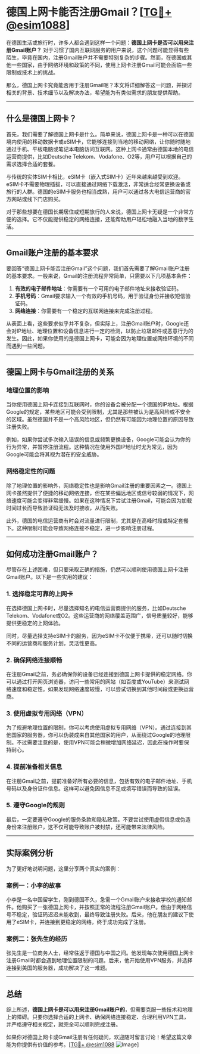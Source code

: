 # 德国上网卡能否注册Gmail？[[TG💪+ @esim1088](https://t.me/s/esim1088)]

在德国生活或旅行时，许多人都会遇到这样一个问题：**德国上网卡是否可以用来注册Gmail账户？** 对于习惯了国内互联网服务的用户来说，这个问题可能显得有些陌生，毕竟在国内，注册Gmail账户并不需要特别复杂的步骤。然而，在德国或其他一些国家，由于网络环境和政策的不同，使用上网卡注册Gmail可能会面临一些限制或技术上的挑战。

那么，德国上网卡究竟能否用于注册Gmail呢？本文将详细解答这一问题，并探讨相关的背景、技术细节以及解决办法，希望能为有类似需求的朋友提供帮助。

---

## 什么是德国上网卡？

首先，我们需要了解德国上网卡是什么。简单来说，德国上网卡是一种可以在德国境内使用的移动数据卡或eSIM卡，它能够连接到当地的移动网络，让你随时随地通过手机、平板电脑或笔记本电脑访问互联网。这种上网卡通常由德国本地的电信运营商提供，比如Deutsche Telekom、Vodafone、O2等，用户可以根据自己的需求选择合适的套餐。

与传统的实体SIM卡相比，eSIM卡（嵌入式SIM卡）近年来越来越受到欢迎。eSIM卡不需要物理插拔，可以直接通过网络下载激活，非常适合经常更换设备或旅行的人群。德国的eSIM卡服务也相当成熟，用户可以通过各大电信运营商的官方网站或线下门店购买。

对于那些想要在德国长期居住或短期旅行的人来说，德国上网卡无疑是一个非常方便的选择。它不仅能提供稳定的网络连接，还能帮助用户轻松地融入当地的数字生活。

---

## Gmail账户注册的基本要求

要回答“德国上网卡能否注册Gmail”这个问题，我们首先需要了解Gmail账户注册的基本要求。一般来说，Gmail的注册流程非常简单，只需要以下几项基本条件：

1. **有效的电子邮件地址**：你需要有一个可用的电子邮件地址来接收验证码。
2. **手机号码**：Gmail要求输入一个有效的手机号码，用于验证身份并接收短信验证码。
3. **网络连接**：你需要有一个稳定的互联网连接来完成注册过程。

从表面上看，这些要求似乎并不复杂，但实际上，注册Gmail账户时，Google还会对IP地址、地理位置和设备信息进行一定的检测，以防止垃圾邮件或恶意行为的发生。因此，如果你使用的是德国上网卡，可能会因为地理位置或网络环境的不同而遇到一些问题。

---

## 德国上网卡与Gmail注册的关系

### 地理位置的影响

当你使用德国上网卡连接到互联网时，你的设备会被分配一个德国的IP地址。根据Google的规定，某些地区可能会受到限制，尤其是那些被认为是高风险或不安全的区域。虽然德国并不是一个高风险地区，但仍然有可能因为地理位置的原因导致注册失败。

例如，如果你尝试多次输入错误的信息或频繁更换设备，Google可能会认为你的行为异常，并暂停注册流程。这种情况在使用外国IP地址时尤为常见，因为Google可能会将其视为潜在的安全威胁。

### 网络稳定性的问题

除了地理位置的影响外，网络稳定性也是影响Gmail注册的重要因素之一。德国上网卡虽然提供了便捷的移动网络连接，但在某些偏远地区或信号较弱的情况下，网络速度可能会变得非常缓慢。如果在这种情况下尝试注册Gmail，可能会因为加载时间过长而导致验证码无法及时接收，从而失败。

此外，德国的电信运营商有时会对流量进行限制，尤其是在高峰时段或特定套餐下。这种限制可能会导致网络连接不稳定，进一步影响注册过程。

---

## 如何成功注册Gmail账户？

尽管存在上述困难，但只要采取正确的措施，仍然可以顺利使用德国上网卡注册Gmail账户。以下是一些实用的建议：

### 1. 选择稳定可靠的上网卡

在选择德国上网卡时，尽量选择知名的电信运营商提供的服务，比如Deutsche Telekom、Vodafone或O2。这些运营商的网络覆盖范围广，信号质量较好，能够提供更稳定的上网体验。

同时，尽量选择支持eSIM卡的服务，因为eSIM卡不仅便于携带，还可以随时切换不同的运营商和服务计划，灵活性更高。

### 2. 确保网络连接顺畅

在注册Gmail之前，务必确保你的设备已经连接到德国上网卡提供的稳定网络。你可以通过打开网页浏览器，访问一些常用的网站（如百度或YouTube）来测试网络速度和稳定性。如果发现网络速度较慢，可以尝试切换到其他时间段或更换运营商。

### 3. 使用虚拟专用网络（VPN）

为了规避地理位置的限制，你可以考虑使用虚拟专用网络（VPN）。通过连接到其他国家的服务器，你可以伪装成来自其他国家的用户，从而绕过Google的地理限制。不过需要注意的是，使用VPN可能会稍微增加网络延迟，因此在操作时要保持耐心。

### 4. 提前准备相关信息

在注册Gmail之前，提前准备好所有必要的信息，包括有效的电子邮件地址、手机号码以及身份证件信息。这样可以避免因信息不足或填写错误而导致的延误。

### 5. 遵守Google的规则

最后，一定要遵守Google的服务条款和隐私政策。不要尝试使用虚假信息或伪造身份来注册账户，这不仅可能导致账户被封禁，还可能带来法律风险。

---

## 实际案例分析

为了更好地说明问题，这里分享两个真实的案例：

### 案例一：小李的故事

小李是一名中国留学生，刚到德国不久，急需一个Gmail账户来接收学校的通知邮件。他购买了一张德国上网卡，并按照正常的流程注册Gmail账户。但由于网络信号不稳定，验证码迟迟未能收到，最终导致注册失败。后来，他在朋友的建议下使用了eSIM卡，并连接到更稳定的网络，终于成功完成了注册。

### 案例二：张先生的经历

张先生是一位商务人士，经常往返于德国与中国之间。他发现每次使用德国上网卡注册Gmail时都会遇到地理位置限制的问题。后来，他开始使用VPN服务，并选择连接到美国的服务器，成功解决了这一难题。

---

## 总结

综上所述，**德国上网卡是可以用来注册Gmail账户的**，但需要克服一些技术和地理上的障碍。只要你选择合适的上网卡、确保网络连接稳定、合理利用VPN工具，并严格遵守相关规定，就完全可以顺利完成注册。

如果你对德国上网卡或Gmail注册有任何疑问，欢迎随时留言讨论！希望这篇文章能为你提供有价值的参考。[[TG💪+ @esim1088](https://t.me/s/esim1088) ![Image](https://i.postimg.cc/4NQfJmqS/Snipaste-2025-05-13-00-14-12.png)]